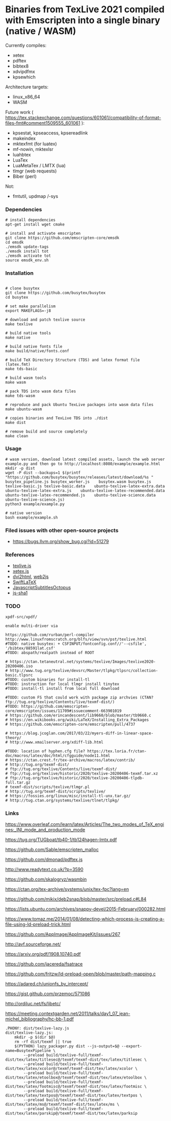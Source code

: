 # Binaries from TexLive 2021 compiled with Emscripten into a single binary (native / WASM)

Currently compiles:
- xetex
- pdftex
- bibtex8
- xdvipdfmx
- kpsewhich

Architecture targets:
- linux_x86_64
- WASM

Future work ( https://tex.stackexchange.com/questions/601061/compatibility-of-format-files-fmt#comment1509555_601061 ):
- kpsestat, kpseaccess, kpsereadlink
- makeindex
- mktexfmt (for luatex)
- mf-nowin, mktexlsr
- luahbtex
- LuaTex
- LuaMetaTex / LMTX (lua)
- tlmgr (web requests)
- Biber (perl)

Not:
- fmtutil, updmap /-sys

### Dependencies
```shell
# install dependencies
apt-get install wget cmake

# install and activate emscripten
git clone https://github.com/emscripten-core/emsdk
cd emsdk
./emsdk update-tags
./emsdk install tot
./emsdk activate tot
source emsdk_env.sh
```

### Installation
```shell

# clone busytex
git clone https://github.com/busytex/busytex
cd busytex

# set make parallelism
export MAKEFLAGS=-j8

# download and patch texlive source
make texlive

# build native tools
make native

# build native fonts file
make build/native/fonts.conf

# build TeX Directory Structure (TDS) and latex format file (latex.fmt)
make tds-basic

# build wasm tools
make wasm

# pack TDS into wasm data files
make tds-wasm

# reproduce and pack Ubuntu TexLive packages into wasm data files
make ubuntu-wasm

# copies binaries and TexLive TDS into ./dist
make dist

# remove build and source completely
make clean
```

### Usage
```shell
# wasm version, download latest compiled assets, launch the web server example.py and then go to http://localhost:8080/example/example.html
mkdir -p dist
wget -P dist --backups=1 $(printf "https://github.com/busytex/busytex/releases/latest/download/%s " busytex_pipeline.js busytex_worker.js    busytex.wasm busytex.js texlive-basic.js texlive-basic.data    ubuntu-texlive-latex-extra.data ubuntu-texlive-latex-extra.js    ubuntu-texlive-latex-recommended.data ubuntu-texlive-latex-recommended.js    ubuntu-texlive-science.data ubuntu-texlive-science.js)
python3 example/example.py

# native version
bash example/example.sh
```

### Filed issues with other open-source projects
- https://bugs.llvm.org/show_bug.cgi?id=51279


### References
- [texlive.js](https://github.com/manuels/texlive.js/)
- [xetex.js](https://github.com/lyze/xetex-js)
- [dvi2html](https://github.com/kisonecat/dvi2html), [web2js](https://github.com/kisonecat/web2js)
- [SwiftLaTeX](https://github.com/SwiftLaTeX/SwiftLaTeX)
- [JavascriptSubtitlesOctopus](https://github.com/Dador/JavascriptSubtitlesOctopus)
- [js-sha1](https://raw.githubusercontent.com/emn178/js-sha1)

### TODO
```shell
xpdf-src/xpdf/

enable multi-driver via 

https://github.com/rurban/perl-compiler
http://www.linuxfromscratch.org/blfs/view/svn/pst/texlive.html
#TODO: native busytex: + CSFINPUT/fontconfig.conf//'--csfile', '/bibtex/88591lat.csf'
#TODO: abspath/realpath instead of ROOT

# https://ctan.tetaneutral.net/systems/texlive/Images/texlive2020-20200406.iso
# http://www.tug.org/texlive/devsrc/Master/tlpkg/tlpsrc/collection-basic.tlpsrc
#TODO: custom binaries for install-tl
#TODO: instruction for local tlmgr install tinytex
#TODO: install-tl install from local full download

#TODO: custom FS that could work with package zip archvies (CTAN? ftp://tug.org/texlive/Contents/live/texmf-dist/)
#TODO: https://github.com/emscripten-core/emscripten/issues/11709#issuecomment-663901019
# https://github.com/erincandescent/lib9660/blob/master/tb9660.c
# https://en.wikibooks.org/wiki/LaTeX/Installing_Extra_Packages
# https://github.com/emscripten-core/emscripten/pull/4737

# https://blog.jcoglan.com/2017/03/22/myers-diff-in-linear-space-theory/
# http://www.xmailserver.org/xdiff-lib.html

#TODO: location of hyphen.cfg file? https://tex.loria.fr/ctan-doc/macros/latex/doc/html/cfgguide/node11.html
# https://ctan.crest.fr/tex-archive/macros/latex/contrib/
# http://tug.org/texmf-dist/
# ftp://tug.org/texlive/Contents/live/texmf-dist/
# ftp://tug.org/texlive/historic/2020/texlive-20200406-texmf.tar.xz 
# ftp://tug.org/texlive/historic/2020/texlive-20200406-tlpdb-full.tar.gz
# texmf-dist/scripts/texlive/tlmgr.pl
# http://tug.org/texmf-dist/scripts/texlive/
# https://fossies.org/linux/misc/install-tl-unx.tar.gz/
# http://tug.ctan.org/systems/texlive/tlnet/tlpkg/
```

### Links
https://www.overleaf.com/learn/latex/Articles/The_two_modes_of_TeX_engines:_INI_mode_and_production_mode

https://tug.org/TUGboat/tb40-1/tb124hagen-lmtx.pdf

https://github.com/Sable/emscripten_malloc

https://github.com/dmonad/pdftex.js

http://www.readytext.co.uk/?p=3590

https://github.com/skalogryz/wasmbin

https://ctan.org/tex-archive/systems/unix/tex-fpc?lang=en

https://github.com/mikix/deb2snap/blob/master/src/preload.c#L84

https://lists.ubuntu.com/archives/snappy-devel/2015-February/000282.html

https://www.tomaz.me/2014/01/08/detecting-which-process-is-creating-a-file-using-ld-preload-trick.html

https://github.com/AppImage/AppImageKit/issues/267

http://avf.sourceforge.net/

https://arxiv.org/pdf/1908.10740.pdf

https://github.com/jacereda/fsatrace

https://github.com/fritzw/ld-preload-open/blob/master/path-mapping.c

https://adared.ch/unionfs_by_intercept/

https://gist.github.com/przemoc/571086

http://ordiluc.net/fs/libetc/

https://meeting.contextgarden.net/2011/talks/day1_07_jean-michel_bibliography/hc-bb-1.pdf

```
.PHONY: dist/texlive-lazy.js
dist/texlive-lazy.js:
    mkdir -p $(dir $@)
    rm -rf dist/texmf || true
    $(PYTHON) lazy_packager.py dist --js-output=$@ --export-name=BusytexPipeline \
        --preload build/texlive-full/texmf-dist/tex/latex/titlesec@/texmf/texmf-dist/tex/latex/titlesec \
        --preload build/texlive-full/texmf-dist/tex/latex/xcolor@/texmf/texmf-dist/tex/latex/xcolor \
        --preload build/texlive-full/texmf-dist/tex/latex/etoolbox@/texmf/texmf-dist/tex/latex/etoolbox \
        --preload build/texlive-full/texmf-dist/tex/latex/footmisc@/texmf/texmf-dist/tex/latex/footmisc \
        --preload build/texlive-full/texmf-dist/tex/latex/textpos@/texmf/texmf-dist/tex/latex/textpos \
        --preload build/texlive-full/texmf-dist/tex/latex/ms@/texmf/texmf-dist/tex/latex/ms \
        --preload build/texlive-full/texmf-dist/tex/latex/parskip@/texmf/texmf-dist/tex/latex/parksip

```
